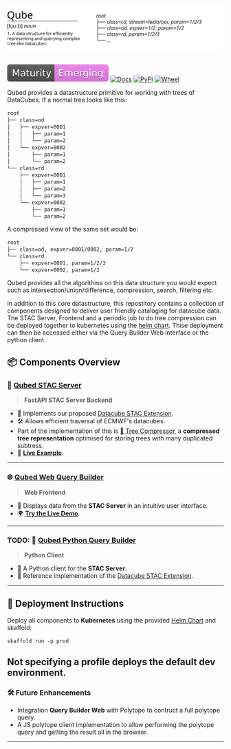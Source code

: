 # <p align="center"><img src="https://raw.githubusercontent.com/ecmwf/qubed/refs/heads/main/docs/_static/banner.svg" width="1000"></p>
[![Static Badge](https://github.com/ecmwf/codex/raw/refs/heads/main/Project%20Maturity/emerging_badge.svg)](https://github.com/ecmwf/codex/raw/refs/heads/main/Project%20Maturity#emerging)
[![Docs](https://readthedocs.org/projects/qubed/badge/?version=latest)](https://qubed.readthedocs.io/en/latest/)
[![PyPi](https://img.shields.io/pypi/v/qubed.svg)](https://pypi.org/project/qubed/)
[![Wheel](https://img.shields.io/pypi/wheel/qubed.svg)](https://pypi.org/project/qubed/)

Qubed provides a datastructure primitive for working with trees of DataCubes. If a normal tree looks like this:
```
root
├── class=od
│   ├── expver=0001
│   │   ├── param=1
│   │   └── param=2
│   └── expver=0002
│       ├── param=1
│       └── param=2
└── class=rd
    ├── expver=0001
    │   ├── param=1
    │   ├── param=2
    │   └── param=3
    └── expver=0002
        ├── param=1
        └── param=2
```

A compressed view of the same set would be:
```
root
├── class=od, expver=0001/0002, param=1/2
└── class=rd
    ├── expver=0001, param=1/2/3
    └── expver=0002, param=1/2
```

Qubed provides all the algorithms on this data structure you would expect such as intersection/union/difference, compression, search, filtering etc.

In addition to this core datastructure, this repostitory contains a collection of components designed to deliver user friendly cataloging for datacube data. The STAC Server, Frontend and a periodic job to do tree compression can be deployed together to kubernetes using the [helm chart](./chart). Thise deployment can then be accessed either via the Query Builder Web interface or the python client.

## 📦 Components Overview


### 🚀 [Qubed STAC Server](./stac_server)
> **FastAPI STAC Server Backend**

- 🌟 Implements our proposed [Datacube STAC Extension](./structured_stac.md).
- 🛠️ Allows efficient traversal of ECMWF's datacubes.
- Part of the implementation of this is [🌲 Tree Compressor](./tree_compresser), a **compressed tree representation** optimised for storing trees with many duplicated subtress.
- 🔗 **[Live Example](https://qubed.lumi.apps.dte.destination-earth.eu/api/v1/stac/climate-dt/?class=od%2Cd1&dataset=climate-dt)**.

---

### 🌐 [Qubed Web Query Builder](./web_query_builder)
> **Web Frontend**

- 👀 Displays data from the **STAC Server** in an intuitive user interface.
- 🌍 **[Try the Live Demo](https://qubed.lumi.apps.dte.destination-earth.eu/)**.

---

### TODO: 🐍 [Qubed Python Query Builder](./python_query_builder)
> **Python Client**

- 🤖 A Python client for the **STAC Server**.
- 📘 Reference implementation of the [Datacube STAC Extension](./structured_stac.md).

---

## 🚀 Deployment Instructions

Deploy all components to **Kubernetes** using the provided [Helm Chart](./chart) and skaffold:
```shell
skaffold run -p prod
```
Not specifying a profile deploys the default dev environment.
---

### 🛠️ Future Enhancements
- Integration **Query Builder Web** with Polytope to contruct a full polytope query.
- A JS polytope client implementation to allow performing the polytope query and getting the result all in the browser.

---
